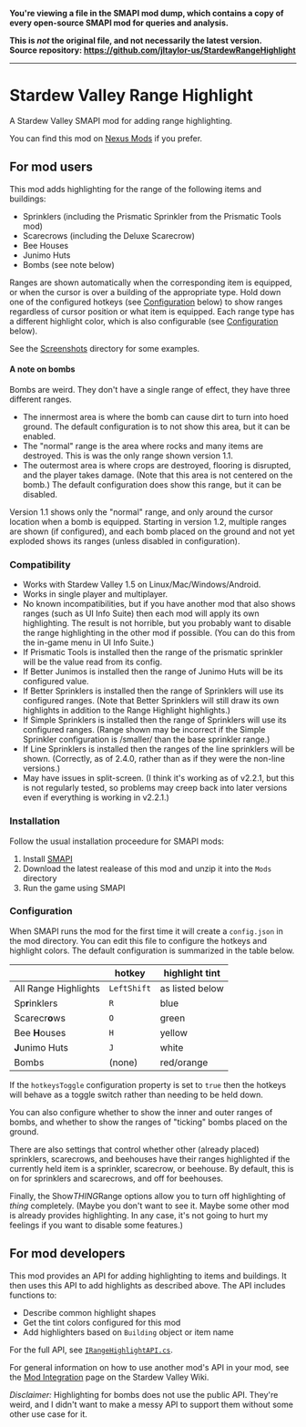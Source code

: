**You're viewing a file in the SMAPI mod dump, which contains a copy of every open-source SMAPI mod
for queries and analysis.**

**This is _not_ the original file, and not necessarily the latest version.**  
**Source repository: https://github.com/jltaylor-us/StardewRangeHighlight**

----

# Stardew Valley Range Highlight

A Stardew Valley SMAPI mod for adding range highlighting.

You can find this mod on [Nexus Mods](https://www.nexusmods.com/stardewvalley/mods/6752)
if you prefer.

## For mod users

This mod adds highlighting for the range of the following items and buildings:

* Sprinklers (including the Prismatic Sprinkler from the Prismatic Tools mod)
* Scarecrows (including the Deluxe Scarecrow)
* Bee Houses
* Junimo Huts
* Bombs (see note below)

Ranges are shown automatically when the corresponding item is equipped,
or when the cursor is over a building of the appropriate type.  Hold down one
of the configured hotkeys (see [Configuration](#configuration) below) to show ranges regardless of cursor
position or what item is equipped.  Each range type has a different
highlight color, which is also configurable (see [Configuration](#configuration) below).

See the [Screenshots](Screenshots/) directory for some examples.

#### A note on bombs

Bombs are weird.  They don't have a single range of effect, they have
three different ranges.

  * The innermost area is where the bomb can cause dirt to turn
    into hoed ground.  The default configuration is to not show
    this area, but it can be enabled.
  * The "normal" range is the area where rocks and many items are
    destroyed.  This is was the only range shown version 1.1.
  * The outermost area is where crops are destroyed, flooring is
    disrupted, and the player takes damage.  (Note that this area
    is not centered on the bomb.)  The default configuration does
    show this range, but it can be disabled.

Version 1.1 shows only the "normal" range, and only around the cursor
location when a bomb is equipped.  Starting in version 1.2, multiple
ranges are shown (if configured), and each bomb placed on the ground
and not yet exploded shows its ranges (unless disabled in configuration).

### Compatibility

* Works with Stardew Valley 1.5 on Linux/Mac/Windows/Android.
* Works in single player and multiplayer.
* No known incompatibilities, but if you have another mod that also shows ranges (such as UI Info Suite) then each mod will apply its own highlighting. The result is not horrible, but you probably want to disable the range highlighting in the other mod if possible.  (You can do this from the in-game menu in UI Info Suite.)
* If Prismatic Tools is installed then the range of the prismatic sprinkler will be the value read from its config.
* If Better Junimos is installed then the range of Junimo Huts will be its configured value.
* If Better Sprinklers is installed then the range of Sprinklers will use its configured ranges.  (Note that Better Sprinklers will still draw its own highlights in addition to the Range Highlight highlights.)
* If Simple Sprinklers is installed then the range of Sprinklers will use its configured ranges.  (Range shown may be incorrect if the Simple Sprinkler configuration is /smaller/ than the base sprinkler range.)
* If Line Sprinklers is installed then the ranges of the line sprinklers will be shown.  (Correctly, as of 2.4.0, rather than as if they were the non-line versions.)
* May have issues in split-screen.  (I think it's working as of v2.2.1, but this is not regularly tested, so problems may creep back into later versions even if everything is working in v2.2.1.)

### Installation

Follow the usual installation proceedure for SMAPI mods:
1. Install [SMAPI](https://smapi.io)
2. Download the latest realease of this mod and unzip it into the `Mods` directory
3. Run the game using SMAPI

### Configuration

When SMAPI runs the mod for the first time it will create a `config.json`
in the mod directory.  You can edit this file to configure the hotkeys and
highlight colors.  The default configuration is summarized in the table below.

| | hotkey | highlight tint
| --- | --- | ---
| All Range Highlights | `LeftShift` | as listed below
| Sp**r**inklers | `R` | blue
| Scarecr**o**ws | `O` | green
| Bee **H**ouses | `H` | yellow
| **J**unimo Huts | `J` | white
| Bombs | (none) | red/orange

If the `hotkeysToggle` configuration property is set to `true` then the hotkeys will
behave as a toggle switch rather than needing to be held down.

You can also configure whether to show the inner and outer ranges of bombs,
and whether to show the ranges of "ticking" bombs placed on the ground.

There are also settings that control whether other (already placed) sprinklers,
scarecrows, and beehouses have their ranges highlighted if the currently held
item is a sprinkler, scarecrow, or beehouse.  By default, this is on for
sprinklers and scarecrows, and off for beehouses.

Finally, the Show*THING*Range options allow you to turn off highlighting of *thing*
completely.  (Maybe you don't want to see it.  Maybe some other mod is already
provides highlighting.  In any case, it's not going to hurt my feelings if you
want to disable some features.)

## For mod developers

This mod provides an API for adding highlighting to items and buildings.
It then uses this API to add highlights as described above.  The API includes
functions to:
* Describe common highlight shapes
* Get the tint colors configured for this mod
* Add highlighters based on `Building` object or item name

For the full API, see [`IRangeHighlightAPI.cs`](https://github.com/jltaylor-us/StardewRangeHighlight/blob/default/RangeHighlight/IRangeHighlightAPI.cs).

For general information on how to use another mod's API in your mod,
see the [Mod Integration](https://stardewvalleywiki.com/Modding:Modder_Guide/APIs/Integrations)
page on the Stardew Valley Wiki.

_Disclaimer:_  Highlighting for bombs does not use the public API.  They're
weird, and I didn't want to make a messy API to support them without some other
use case for it.
